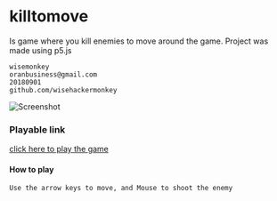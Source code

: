 # killtomove
Is game where you kill enemies to move around the game. Project was made using p5.js
```
wisemonkey
oranbusiness@gmail.com
20180901
github.com/wisehackermonkey
```
![Screenshot](https://i.imgur.com/M2Pef4l.png)
### Playable link
[click here to play the game](https://wisehackermonkey.github.io/killtomove/)
#### How to play
```
Use the arrow keys to move, and Mouse to shoot the enemy
```


